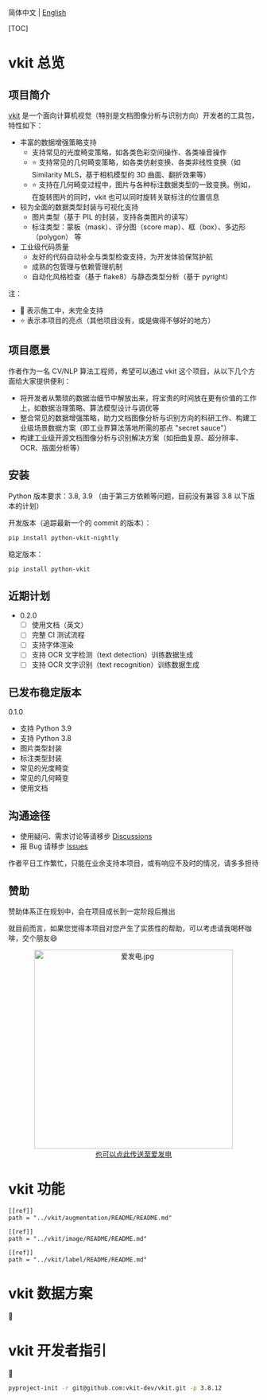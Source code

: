 简体中文 | [English](README_EN.md)

[TOC]

# vkit 总览

## 项目简介

[vkit](https://github.com/vkit-dev/vkit) 是一个面向计算机视觉（特别是文档图像分析与识别方向）开发者的工具包，特性如下：

* 丰富的数据增强策略支持
  * 支持常见的光度畸变策略，如各类色彩空间操作、各类噪音操作
  * ⭐ 支持常见的几何畸变策略，如各类仿射变换、各类非线性变换（如 Similarity MLS，基于相机模型的 3D 曲面、翻折效果等）
  * ⭐ 支持在几何畸变过程中，图片与各种标注数据类型的一致变换。例如，在旋转图片的同时，vkit 也可以同时旋转关联标注的位置信息
* 较为全面的数据类型封装与可视化支持
  * 图片类型（基于 PIL 的封装，支持各类图片的读写）
  * 标注类型：蒙板（mask）、评分图（score map）、框（box）、多边形（polygon） 等
* 工业级代码质量
  * 友好的代码自动补全与类型检查支持，为开发体验保驾护航
  * 成熟的包管理与依赖管理机制
  * 自动化风格检查（基于 flake8）与静态类型分析（基于 pyright）

注：

* 🚧 表示施工中，未完全支持
* ⭐ 表示本项目的亮点（其他项目没有，或是做得不够好的地方）

## 项目愿景

作者作为一名 CV/NLP 算法工程师，希望可以通过 vkit 这个项目，从以下几个方面给大家提供便利：

* 将开发者从繁琐的数据治细节中解放出来，将宝贵的时间放在更有价值的工作上，如数据治理策略、算法模型设计与调优等
* 整合常见的数据增强策略，助力文档图像分析与识别方向的科研工作、构建工业级场景数据方案（即工业界算法落地所需的那点 "secret sauce"）
* 构建工业级开源文档图像分析与识别解决方案（如扭曲复原、超分辨率、OCR、版面分析等）

## 安装

Python 版本要求：3.8, 3.9 （由于第三方依赖等问题，目前没有兼容 3.8 以下版本的计划）

开发版本（追踪最新一个的 commit 的版本）：

```bash
pip install python-vkit-nightly
```

稳定版本：

```bash
pip install python-vkit
```

## 近期计划

* 0.2.0
  - [ ] 使用文档（英文）
  - [ ] 完整 CI 测试流程
  - [ ] 支持字体渲染
  - [ ] 支持 OCR 文字检测（text detection）训练数据生成
  - [ ] 支持 OCR 文字识别（text recognition）训练数据生成

## 已发布稳定版本

0.1.0

- 支持 Python 3.9
- 支持 Python 3.8
- 图片类型封装
- 标注类型封装
- 常见的光度畸变
- 常见的几何畸变
- 使用文档

## 沟通途径

* 使用疑问、需求讨论等请移步 [Discussions](https://github.com/vkit-dev/vkit/discussions)
* 报 Bug 请移步 [Issues](https://github.com/vkit-dev/vkit/issues)

作者平日工作繁忙，只能在业余支持本项目，或有响应不及时的情况，请多多担待

## 赞助

赞助体系正在规划中，会在项目成长到一定阶段后推出

就目前而言，如果您觉得本项目对您产生了实质性的帮助，可以考虑请我喝杯咖啡，交个朋友😄

<div align="center">
    <img alt="爱发电.jpg" width="400" src="https://i.loli.net/2021/11/28/xkQ3DFws9W1fBg4.jpg">
</div>
<div align="center">
    <a href="https://afdian.net/@huntzhan?tab=home">也可以点此传送至爱发电</a>
</div>

# vkit 功能

```vkit-doc
[[ref]]
path = "../vkit/augmentation/README/README.md"

[[ref]]
path = "../vkit/image/README/README.md"

[[ref]]
path = "../vkit/label/README/README.md"
```

# vkit 数据方案

🚧

# vkit 开发者指引

🚧

```bash
pyproject-init -r git@github.com:vkit-dev/vkit.git -p 3.8.12
```
